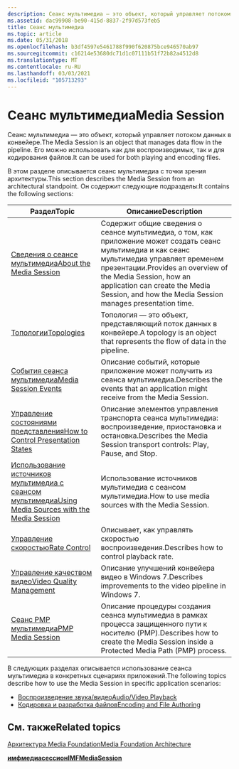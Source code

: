 ```yaml
---
description: Сеанс мультимедиа — это объект, который управляет потоком данных в конвейере. Его можно использовать как для воспроизводимых, так и для кодирования файлов.
ms.assetid: dac99908-be90-415d-8837-2f97d573feb5
title: Сеанс мультимедиа
ms.topic: article
ms.date: 05/31/2018
ms.openlocfilehash: b3df4597e5461788f990f620875bce946570ab97
ms.sourcegitcommit: c16214e53680dc71d1c07111b51f72b82a4512d8
ms.translationtype: MT
ms.contentlocale: ru-RU
ms.lasthandoff: 03/03/2021
ms.locfileid: "105713293"
---
```

# <a name="media-session"></a><span data-ttu-id="d5028-104">Сеанс мультимедиа</span><span class="sxs-lookup"><span data-stu-id="d5028-104">Media Session</span></span>

<span data-ttu-id="d5028-105">Сеанс мультимедиа — это объект, который управляет потоком данных в конвейере.</span><span class="sxs-lookup"><span data-stu-id="d5028-105">The Media Session is an object that manages data flow in the pipeline.</span></span> <span data-ttu-id="d5028-106">Его можно использовать как для воспроизводимых, так и для кодирования файлов.</span><span class="sxs-lookup"><span data-stu-id="d5028-106">It can be used for both playing and encoding files.</span></span>

<span data-ttu-id="d5028-107">В этом разделе описывается сеанс мультимедиа с точки зрения архитектуры.</span><span class="sxs-lookup"><span data-stu-id="d5028-107">This section describes the Media Session from an architectural standpoint.</span></span> <span data-ttu-id="d5028-108">Он содержит следующие подразделы:</span><span class="sxs-lookup"><span data-stu-id="d5028-108">It contains the following sections:</span></span>



| <span data-ttu-id="d5028-109">Раздел</span><span class="sxs-lookup"><span data-stu-id="d5028-109">Topic</span></span>                                                                                        | <span data-ttu-id="d5028-110">Описание</span><span class="sxs-lookup"><span data-stu-id="d5028-110">Description</span></span>                                                                                                                                      |
|----------------------------------------------------------------------------------------------|--------------------------------------------------------------------------------------------------------------------------------------------------|
| [<span data-ttu-id="d5028-111">Сведения о сеансе мультимедиа</span><span class="sxs-lookup"><span data-stu-id="d5028-111">About the Media Session</span></span>](about-the-media-session.md)                                       | <span data-ttu-id="d5028-112">Содержит общие сведения о сеансе мультимедиа, о том, как приложение может создать сеанс мультимедиа и как сеанс мультимедиа управляет временем презентации.</span><span class="sxs-lookup"><span data-stu-id="d5028-112">Provides an overview of the Media Session, how an application can create the Media Session, and how the Media Session manages presentation time.</span></span> |
| [<span data-ttu-id="d5028-113">Топологии</span><span class="sxs-lookup"><span data-stu-id="d5028-113">Topologies</span></span>](topologies.md)                                                                 | <span data-ttu-id="d5028-114">Топология — это объект, представляющий поток данных в конвейере.</span><span class="sxs-lookup"><span data-stu-id="d5028-114">A topology is an object that represents the flow of data in the pipeline.</span></span>                                                                        |
| [<span data-ttu-id="d5028-115">События сеанса мультимедиа</span><span class="sxs-lookup"><span data-stu-id="d5028-115">Media Session Events</span></span>](media-session-events.md)                                             | <span data-ttu-id="d5028-116">Описание событий, которые приложение может получить из сеанса мультимедиа.</span><span class="sxs-lookup"><span data-stu-id="d5028-116">Describes the events that an application might receive from the Media Session.</span></span>                                                                   |
| [<span data-ttu-id="d5028-117">Управление состояниями представления</span><span class="sxs-lookup"><span data-stu-id="d5028-117">How to Control Presentation States</span></span>](how-to-control-presentation-states.md)                 | <span data-ttu-id="d5028-118">Описание элементов управления транспорта сеанса мультимедиа: воспроизведение, приостановка и остановка.</span><span class="sxs-lookup"><span data-stu-id="d5028-118">Describes the Media Session transport controls: Play, Pause, and Stop.</span></span>                                                                           |
| [<span data-ttu-id="d5028-119">Использование источников мультимедиа с сеансом мультимедиа</span><span class="sxs-lookup"><span data-stu-id="d5028-119">Using Media Sources with the Media Session</span></span>](using-media-sources-with-the-media-session.md) | <span data-ttu-id="d5028-120">Использование источников мультимедиа с сеансом мультимедиа.</span><span class="sxs-lookup"><span data-stu-id="d5028-120">How to use media sources with the Media Session.</span></span>                                                                                                 |
| [<span data-ttu-id="d5028-121">Управление скоростью</span><span class="sxs-lookup"><span data-stu-id="d5028-121">Rate Control</span></span>](rate-control.md)                                                             | <span data-ttu-id="d5028-122">Описывает, как управлять скоростью воспроизведения.</span><span class="sxs-lookup"><span data-stu-id="d5028-122">Describes how to control playback rate.</span></span>                                                                                                          |
| [<span data-ttu-id="d5028-123">Управление качеством видео</span><span class="sxs-lookup"><span data-stu-id="d5028-123">Video Quality Management</span></span>](video-quality-management.md)                                     | <span data-ttu-id="d5028-124">Описание улучшений конвейера видео в Windows 7.</span><span class="sxs-lookup"><span data-stu-id="d5028-124">Describes improvements to the video pipeline in Windows 7.</span></span>                                                                                       |
| [<span data-ttu-id="d5028-125">Сеанс PMP мультимедиа</span><span class="sxs-lookup"><span data-stu-id="d5028-125">PMP Media Session</span></span>](pmp-media-session.md)                                                   | <span data-ttu-id="d5028-126">Описание процедуры создания сеанса мультимедиа в рамках процесса защищенного пути к носителю (PMP).</span><span class="sxs-lookup"><span data-stu-id="d5028-126">Describes how to create the Media Session inside a Protected Media Path (PMP) process.</span></span>                                                           |



 

<span data-ttu-id="d5028-127">В следующих разделах описывается использование сеанса мультимедиа в конкретных сценариях приложений.</span><span class="sxs-lookup"><span data-stu-id="d5028-127">The following topics describe how to use the Media Session in specific application scenarios:</span></span>

-   [<span data-ttu-id="d5028-128">Воспроизведение звука/видео</span><span class="sxs-lookup"><span data-stu-id="d5028-128">Audio/Video Playback</span></span>](audio-video-playback.md)
-   [<span data-ttu-id="d5028-129">Кодировка и разработка файлов</span><span class="sxs-lookup"><span data-stu-id="d5028-129">Encoding and File Authoring</span></span>](encoding-and-file-authoring.md)

## <a name="related-topics"></a><span data-ttu-id="d5028-130">См. также</span><span class="sxs-lookup"><span data-stu-id="d5028-130">Related topics</span></span>

<dl> <dt>

[<span data-ttu-id="d5028-131">Архитектура Media Foundation</span><span class="sxs-lookup"><span data-stu-id="d5028-131">Media Foundation Architecture</span></span>](media-foundation-architecture.md)
</dt> <dt>

[<span data-ttu-id="d5028-132">**имфмедиасессион**</span><span class="sxs-lookup"><span data-stu-id="d5028-132">**IMFMediaSession**</span></span>](/windows/desktop/api/mfidl/nn-mfidl-imfmediasession)
</dt> </dl>

 

 



